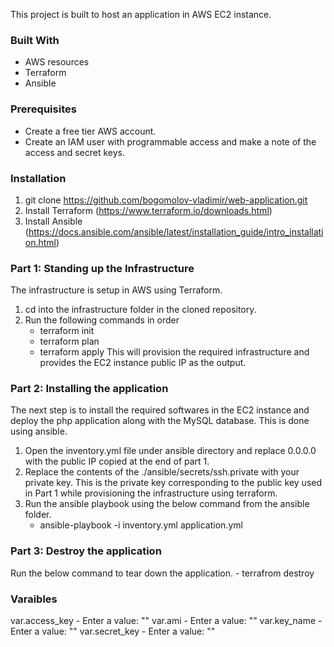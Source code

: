 This project is built to host an application in AWS EC2 instance.
### Built With
* AWS resources
* Terraform
* Ansible

### Prerequisites
* Create a free tier AWS account.
* Create an IAM user with programmable access and make a note of the access and secret keys.

### Installation
1. git clone https://github.com/bogomolov-vladimir/web-application.git
2. Install Terraform (https://www.terraform.io/downloads.html)
3. Install Ansible (https://docs.ansible.com/ansible/latest/installation_guide/intro_installation.html)

### Part 1: Standing up the Infrastructure
The infrastructure is setup in AWS using Terraform.
1. cd into the infrastructure folder in the cloned repository.
2. Run the following commands in order
    - terraform init
    - terraform plan
    - terraform apply
This will provision the required infrastructure and provides the EC2 instance public IP as the output.

### Part 2: Installing the application
The next step is to install the required softwares in the EC2 instance and deploy the php application along with the MySQL database. This is done using ansible.
1. Open the inventory.yml file under ansible directory and replace 0.0.0.0 with the public IP copied at the end of part 1.
2. Replace the contents of the ./ansible/secrets/ssh.private with your private key. This is the private key corresponding to the public key used in Part 1 while provisioning the infrastructure using terraform.
3. Run the ansible playbook using the below command from the ansible folder.
    - ansible-playbook -i inventory.yml application.yml

### Part 3: Destroy the application
Run the below command to tear down the application.
    - terrafrom destroy

### Varaibles
var.access_key - Enter a value: "<YOUR AWS ACCESS KEY>"
var.ami - Enter a value: "<YOUR AWS AMI ID>"
var.key_name - Enter a value: "<PUBLIC KEY NAME>"
var.secret_key - Enter a value: "<YOUR AWS SECRET KEY>"
